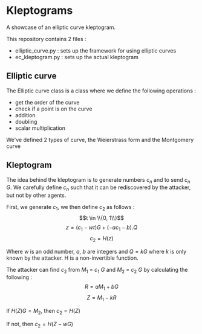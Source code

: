 # Kleptograms

A showcase of an elliptic curve kleptogram.

This repository contains 2 files :
 - elliptic_curve.py : sets up the framework for using elliptic curves
 - ec_kleptogram.py : sets up the actual kleptogram
 
 ## Elliptic curve
 
 The Elliptic curve class is a class where we define the following operations :
 - get the order of the curve
 - check if a point is on the curve
 - addition
 - doubling
 - scalar multiplication
 
 We've defined 2 types of curve, the Weierstrass form and the Montgomery curve
 
 ## Kleptogram
 
 The idea behind the kleptogram is to generate numbers $c_n$ and to send $c_n$ $G$. We carefully define $c_n$ such that it can be rediscovered by the attacker, but not by other agents.
 
First, we generate $c_1$, we then define $c_2$ as follows :
$$t \in \\{0, 1\\}$$
$$z = (c_1 - wt) G + (-ac_1 - b) . Q$$ 
$$c_2 = H(z)$$

Where $w$ is an odd number, $a$, $b$ are integers and $Q = k G$ where $k$ is only known by the attacker.  H is a non-invertible function.


The attacker can find $c_2$ from $M_1$ $=$ $c_1$ $G$ and $M_2$ $=$ $c_2$ $G$ by calculating the following :
$$R = aM_1 + bG$$
$$Z = M_1 - kR$$

If $H(Z)G = M_2$, then $c_2 = H(Z)$

If not, then $c_2 = H(Z - wG)$
